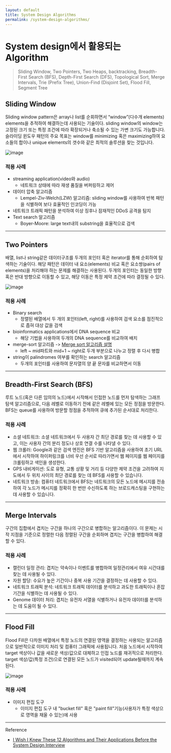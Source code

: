 ```yaml
---
layout: default
title: System Design Algorithms
permalink: /system-design-algorithms/
---
```


# System design에서 활용되는 Algorithm
> Sliding Window, Two Pointers, Two Heaps, backtracking, Breadth-First Search (BFS), Depth-First Search (DFS), Topological Sort, Merge Intervals, Trie (Prefix Tree), Union-Find (Disjoint Set), Flood Fill, Segment Tree

## Sliding Window

Sliding window pattern은 array나 list를 순회하면서 “window”(다수개 elements) elements을 추적하여 해결하는데 사용되는 기술이다.
sliding window의 window는 고정된 크기 또는 특정 조건에 따라 확장되거나 축소될 수 있는 가변 크기도 가능합니다. 슬라이딩 윈도우 패턴의 주요 목표는 window를 minimizing 혹은 maximizing하여 요소들의 합이나 unique elements의 갯수와 같은 최적의 솔루션을 찾는 것입니다.

![image](https://github.com/low-hill/Knowledge/assets/6086626/df3603c9-840e-44b1-abf9-dd8ab3486430)

### 적용 사례
* streaming application(video와 audio)
  * 네트워크 상태에 따라 재생 품질을 버퍼링하고 제어
* 데이터 압축 알고리즘
  * Lempel-Ziv-Welch(LZW) 알고리즘: sliding window를 사용하여 반복 패턴을 식별하여 보다 효율적인 인코딩이 가능
* 네트워크 트래픽 패턴을 분석하여 이상 징후나 잠재적인 DDoS 공격을 탐지
* Text search 알고리즘
  * Boyer-Moore: large text내의 substring을 효율적으로 검색


***

## Two Pointers
배열, list나 string같은 데이터구조를 두개의 포인터 혹은 iterator를 통해 순회하여 탐색하는 기술이다. 해당 패턴은 데이터 내 요소(elements) 비교 혹은 요소쌍(pairs of elements)을 처리해야 하는 문제를 해결하는 사용된다. 두개의 포인터는 동일한 방향 혹은 반대 방향으로 이동할 수 있고, 해당 이동은 특정 제약 조건에 따라 결정될 수 있다.

![image](https://github.com/low-hill/Knowledge/assets/6086626/680607ea-0353-4be7-a800-af832a2e67f1)

### 적용 사례
* Binary search
  * 정렬된 배열에서 두 개의 포인터(left, right)를 사용하여 검색 요소를 점진적으로 좁혀 대상 값을 검색
* bioinformatics applications에서 DNA sequence 비교
  * 해당 기법을 사용하여 두개의 DNA sequence를 비교하여 배치
* merge-sort 알고리즘 -> [Merge sort 알고리즘 설명](https://www.enjoyalgorithms.com/blog/merge-sort-algorithm)
  * left ~ mid파트와 mid+1 ~ right로 두개 부분으로 나누고 정렬 후 다시 병합
* string이 palindromes 여부를 확인하는 search 알고리즘
  * 두개의 포인터를 사용하여 문자열의 양 끝 문자를 비교하면서 이동

***

## Breadth-First Search (BFS)

루트 노드(혹은 다른 임의의 노드)에서 시작해서 인접한 노드를 먼저 탐색하는 그래프 탐색 알고리즘으로, 다음 레벨로 이동하기 전에 같은 레벨에 있는 모든 정점을 방문한다. BFS는 queue를 사용하여 방문할 정점을 추적하여 큐에 추가된 순서대로 처리한다.

### 적용 사례

* 소셜 네트워크: 소셜 네트워크에서 두 사용자 간 최단 경로를 찾는 데 사용할 수 있고, 이는 사용자 간의 분리 정도나 상호 연결 수를 나타낼 수 있다.
* 웹 크롤러: Google과 같은 검색 엔진은 BFS 기반 알고리즘을 사용하여 초기 URL에서 시작하여 하이퍼링크를 너비 우선 순서로 따라가면서 웹 페이지를 웹 페이지를 크롤링하고 색인을 생성한다.
* GPS 내비게이션: 도로 유형, 교통 상황 및 거리 등 다양한 제약 조건을 고려하여 지도에서 두 위치 사이의 최단 경로를 찾는 데 BFS를 사용할 수 있습니다.
* 네트워크 방송: 컴퓨터 네트워크에서 BFS는 네트워크의 모든 노드에 메시지를 전송하여 각 노드가 메시지를 정확히 한 번만 수신하도록 하는 브로드캐스팅을 구현하는 데 사용할 수 있습니다.

***

## Merge Intervals

구간의 집합에서 겹치는 구간을 하나의 구간으로 병합하는 알고리즘이다. 이 문제는 시작 지점을 기준으로 정렬한 다음 정렬된 구간을 순회하며 겹치는 구간을 병합하여 해결할 수 있다.

### 적용 사례
* 캘린더 일정 관리: 겹치는 약속이나 이벤트를 병합하여 일정관리에서 여유 시간대를 찾는 데 사용될 수 있다.
* 자원 할당: 수요가 높은 기간이나 중복 사용 기간을 결정하는 데 사용할 수 있다.
* 네트워크 트래픽 분석: 네트워크 트래픽 데이터를 분석하고 과도한 트래픽이나 혼잡 기간을 식별하는 데 사용될 수 있다.
* Genome 데이터 처리: 겹치는 유전자 서열을 식별하거나 유전자 데이터를 분석하는 데 도움이 될 수 있다.

***

## Flood Fill
Flood Fill은 다차원 배열에서 특정 노드의 연결된 영역을 결정하는 사용되는 알고리즘으로 일반적으로 이미지 처리 및 컴퓨터 그래픽에 사용됩니다. 처음 노드에서 시작하여 target 색상이나 값을 새로운 색상/값으로 대체하고 인접 노드를 재귀적으로 처리한다. target 색상/값(특정 조건)으로 연결된 모든 노드가 visited되어 update될때까지 계속된다.

![image](https://github.com/low-hill/Knowledge/assets/6086626/48bbb472-b4ec-4b09-a7c8-ced6c6c9f3fe)

### 적용 사례
* 이미지 편집 도구
  * 이미지 편집 도구 내 "bucket fill" 혹은 "paint fill"기능(사용자가 특정 색상으로 영역을 채울 수 있는)에 사용


***

Reference

* [I Wish I Knew These 12 Algorithms and Their Applications Before the System Design Interview](https://levelup.gitconnected.com/i-wish-i-knew-these-12-algorithms-and-their-applications-before-the-system-design-interview-5fb7fa8b1177)